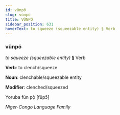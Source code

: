 ```yaml
---
id: vünpö
slug: vünpö
title: VÜNPÖ
sidebar_position: 631
hoverText: to squeeze (squeezable entity) § Verb
---
```


### vünpö

*to squeeze (squeezable entity)* **§** Verb

**Verb**: to clench/squeeze

**Noun**: clenchable/squeezable entity

**Modifier**: clenched/squeezed

Yoruba fún pọ̀ [fũpɔ̄]

*Niger-Congo Language Family*